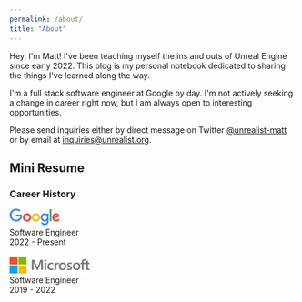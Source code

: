 ```yaml
---
permalink: /about/
title: "About"
---
```


Hey, I'm Matt! I've been teaching myself the ins and outs of Unreal Engine since early 2022. This blog is my personal notebook dedicated to sharing the things I've learned along the way.

I'm a full stack software engineer at Google by day. I'm not actively seeking a change in career right now, but I am always open to interesting opportunities.

Please send inquiries either by direct message on Twitter [@unrealist-matt](https://twitter.com/unrealist_matt) or by email at [inquiries@unrealist․org](mailto:inquiries@unrealist.org).

## Mini Resume

### Career History
<img src="/assets/images/Google_logo.svg" style="height: 30px;" /><br/>Software Engineer<br/>2022 - Present
<br/><br/>
<img src="/assets/images/Microsoft_logo.svg" style="height: 30px;" /><br/>Software Engineer<br/>2019 - 2022
